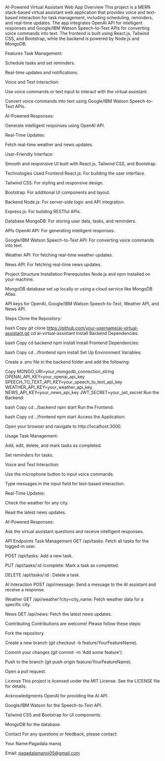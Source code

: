AI-Powered Virtual Assistant Web App
Overview
This project is a MERN stack-based virtual assistant web application that provides voice and text-based interaction for task management, including scheduling, reminders, and real-time updates. The app integrates OpenAI API for intelligent responses and Google/IBM Watson Speech-to-Text APIs for converting voice commands into text. The frontend is built using React.js, Tailwind CSS, and Bootstrap, while the backend is powered by Node.js and MongoDB.

Features
Task Management:

Schedule tasks and set reminders.

Real-time updates and notifications.

Voice and Text Interaction:

Use voice commands or text input to interact with the virtual assistant.

Convert voice commands into text using Google/IBM Watson Speech-to-Text APIs.

AI-Powered Responses:

Generate intelligent responses using OpenAI API.

Real-Time Updates:

Fetch real-time weather and news updates.

User-Friendly Interface:

Smooth and responsive UI built with React.js, Tailwind CSS, and Bootstrap.

Technologies Used
Frontend
React.js: For building the user interface.

Tailwind CSS: For styling and responsive design.

Bootstrap: For additional UI components and layout.

Backend
Node.js: For server-side logic and API integration.

Express.js: For building RESTful APIs.

Database
MongoDB: For storing user data, tasks, and reminders.

APIs
OpenAI API: For generating intelligent responses.

Google/IBM Watson Speech-to-Text API: For converting voice commands into text.

Weather API: For fetching real-time weather updates.

News API: For fetching real-time news updates.

Project Structure
Installation
Prerequisites
Node.js and npm installed on your machine.

MongoDB database set up locally or using a cloud service like MongoDB Atlas.

API keys for OpenAI, Google/IBM Watson Speech-to-Text, Weather API, and News API.

Steps
Clone the Repository:

bash
Copy
git clone https://github.com/your-username/ai-virtual-assistant.git
cd ai-virtual-assistant
Install Backend Dependencies:

bash
Copy
cd backend
npm install
Install Frontend Dependencies:

bash
Copy
cd ../frontend
npm install
Set Up Environment Variables:

Create a .env file in the backend folder and add the following:

Copy
MONGO_URI=your_mongodb_connection_string
OPENAI_API_KEY=your_openai_api_key
SPEECH_TO_TEXT_API_KEY=your_speech_to_text_api_key
WEATHER_API_KEY=your_weather_api_key
NEWS_API_KEY=your_news_api_key
JWT_SECRET=your_jwt_secret
Run the Backend:

bash
Copy
cd ../backend
npm start
Run the Frontend:

bash
Copy
cd ../frontend
npm start
Access the Application:

Open your browser and navigate to http://localhost:3000.

Usage
Task Management:

Add, edit, delete, and mark tasks as completed.

Set reminders for tasks.

Voice and Text Interaction:

Use the microphone button to input voice commands.

Type messages in the input field for text-based interaction.

Real-Time Updates:

Check the weather for any city.

Read the latest news updates.

AI-Powered Responses:

Ask the virtual assistant questions and receive intelligent responses.

API Endpoints
Task Management
GET /api/tasks: Fetch all tasks for the logged-in user.

POST /api/tasks: Add a new task.

PUT /api/tasks/:id /complete: Mark a task as completed.

DELETE /api/tasks/:id : Delete a task.

AI Interaction
POST /api/message: Send a message to the AI assistant and receive a response.

Weather
GET /api/weather?city=city_name: Fetch weather data for a specific city.

News
GET /api/news: Fetch the latest news updates.

Contributing
Contributions are welcome! Please follow these steps:

Fork the repository.

Create a new branch (git checkout -b feature/YourFeatureName).

Commit your changes (git commit -m 'Add some feature').

Push to the branch (git push origin feature/YourFeatureName).

Open a pull request.

License
This project is licensed under the MIT License. See the LICENSE file for details.

Acknowledgments
OpenAI for providing the AI API.

Google/IBM Watson for the Speech-to-Text API.

Tailwind CSS and Bootstrap for UI components.

MongoDB for the database.

Contact
For any questions or feedback, please contact:

Your Name:Pagadala manoj 

Email: pagadalamanoj05@gmail.com
